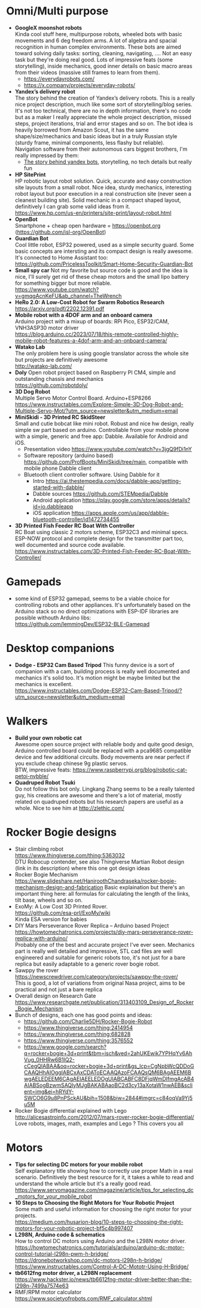 # Omni/Multi purpose
- **GoogleX moonshot robots**  
  Kinda cool stuff here, multipurpose robots, wheeled bots with basic movements and 6 deg freedom arms. A lot of algebra and spacial recognition in human complex environments.
  These bots are aimed toward solving daily tasks: sorting, cleaning, navigating, .... Not an easy task but they're doing real good. Lots of impressive feats
  (some storytelling), inside mechanics, good inner details on basic macro areas from their videos (massive still frames to learn from them).  
  - https://everydayrobots.com/
  - https://x.company/projects/everyday-robots/
- **Yandex’s delivery robot**  
  The story behind the creation of Yandex’s delivery robots. This is a really nice project
  description, much like some sort of storytelling/blog series. It's not too technical, there are
  no in depth information, there's no code but as a maker I really appreciate the whole
  project description, missed steps, project iterations, trial and error stages and so on.
  The bot idea is heavily borrowed from Amazon Scout, it has the same shape/size/mechanics
  and basic ideas but in a truly Russian style (sturdy frame, minimal components, less flashy
  but reliable).  
  Navigation software from their autonomous cars biggest brothers, I'm really impressed by them:
  - [The story behind yandex bots](https://medium.com/yandex-self-driving-car/the-story-behind-the-creation-of-yandexs-delivery-robot-e07017940589),
  storytelling, no tech details but really fun
- **HP SitePrint**  
  HP robotic layout robot solution. Quick, accurate and easy construction site layouts from a small robot.
  Nice idea, sturdy mechanics, interesting robot layout but poor execution in a real construction site (never seen a cleanest building site).
  Solid mechanic in a compact shaped layout, definitively I can grab some valid ideas from it.  
  https://www.hp.com/us-en/printers/site-print/layout-robot.html
- **OpenBot**  
  Smartphone + cheap open hardware = https://openbot.org (https://github.com/isl-org/OpenBot)
- **Guardian Bot**  
  Cool little robot, ESP32 powered, used as a simple security guard. Some basic concepts are intersting and its compact design is really awesome.
  It's connected to Home Assistant too:  
  https://github.com/PricelessToolkit/Smart-Home-Security-Guardian-Bot
- **Small spy car**
  Not my favorite but source code is good and the idea is nice, I'll surely get rid of these cheap motors and the small lipo battery for something bigger
  but more reliable.  
  https://www.youtube.com/watch?v=gmqgAcnKeFU&ab_channel=TheWrench
- **HeRo 2.0: A Low-Cost Robot for Swarm Robotics Research**  
  https://arxiv.org/pdf/2202.12391.pdf
- **Mobile robot with a 4DOF arm and an onboard camera**  
  Arduino project with a mixup of boards: RPi Pico, ESP32/CAM, VNH3ASP30 motor driver  
  https://blog.arduino.cc/2023/07/18/this-remote-controlled-highly-mobile-robot-features-a-4dof-arm-and-an-onboard-camera/
- **Watako Lab**  
  The only problem here is using google translator across the whole site but projects are definitively awesome  
  http://watako-lab.com/
- **Doly**
  Open robot project based on Raspberry PI CM4, simple and outstanding chassis and mechanics  
  https://github.com/robotdoly/
- **3D Dog Robot**  
  Multiple Servo Motor Control Board. Arduino+ESP8266  
  https://www.instructables.com/Explore-Simple-3D-Dog-Robot-and-Multiple-Servo-Mot/?utm_source=newsletter&utm_medium=email
- **MiniSkidi - 3D Printed RC SkidSteer**  
  Small and cutie bobcat like mini robot. Robust and nice hw design, really simple sw part based 
  on arduino. Controllable from your mobile phone with a simple, generic and free app: Dabble. Available for Android and iOS.
  - Presentation video https://www.youtube.com/watch?v=3jgQ9fDi1nY
  - Software repository (arduino based) https://github.com/ProfBoots/MiniSkidi/tree/main, compatible with
    mobile phone Dabble client
  - Bluetooth client controller software. Using Dabble for it
    - Intro https://ai.thestempedia.com/docs/dabble-app/getting-started-with-dabble/
    - Dabble sources https://github.com/STEMpedia/Dabble
    - Android application https://play.google.com/store/apps/details?id=io.dabbleapp
    - iOS application https://apps.apple.com/us/app/dabble-bluetooth-controller/id1472734455
- **3D Printed Fish Feeder RC Boat With Controller**  
RC Boat using classic 2 motors scheme, ESP32C3 and minimal specs. ESP-NOW protocol and complete design for the
transmitter part too, well documented and source code available.  
https://www.instructables.com/3D-Printed-Fish-Feeder-RC-Boat-With-Controller/


# Gamepads
- some kind of ESP32 gamepad, seems to be a viable choice for controlling robots and other appliances. It's unfortunately based
  on the Arduino stack so no direct optimizations with ESP-IDF libraries are possible withouth Arduino libs:  
  https://github.com/lemmingDev/ESP32-BLE-Gamepad


# Desktop companions
- **Dodge - ESP32 Cam Based Tripod**
  This funny device is a  sort of companion with a cam, building process is really well documented and mechanics it's solid too. It's motion might be maybe
  limited but the mechanics is excellent.  
  https://www.instructables.com/Dodge-ESP32-Cam-Based-Tripod/?utm_source=newsletter&utm_medium=email

# Walkers
- **Build your own robotic cat**<br>
  Awesome open source project with reliable body and quite good design, Arduino controlled board could be replaced with a
  pca9685 compatible device and few additional circuits. Body movements are near perfect if you exclude cheap chinese 9g
  plastic servos.<br>
  BTW, impressive feats: https://www.raspberrypi.org/blog/robotic-cat-petoi-nybble/
- **Quadruped Robot Tsuki**<br>
  Do not follow this bot only. Lingkang Zhang seems to be a really talented guy, his creations are awesome and there's a lot of material, mostly related on quadruped robots but his research papers are useful as a whole. Nice to see him at http://zlethic.com/


# Rocker Bogie designs
- Stair climbing robot  
  https://www.thingiverse.com/thing:5363032  
  DTU Robocup contender, see also Thingiverse Martian Robot design (link in its description) where this one got design ideas
- Rocker Bogie Mechanism  
  https://www.slideshare.net/HaniroothChandraseka/rocker-bogie-mechanism-design-and-fabrication
  Basic explaination but there's an important thing here: all formulas for calculating the length of the links, tilt base, wheels and so on.
- ExoMy: A Low Cost 3D Printed Rover.  
  https://github.com/esa-prl/ExoMy/wiki  
  Kinda ESA version for babies
- DIY Mars Perseverance Rover Replica – Arduino based Project  
  https://howtomechatronics.com/projects/diy-mars-perseverance-rover-replica-with-arduino/  
  Probably one of the best and accurate project I've ever seen. Mechanics part is really well detailed and impressive,
  STL cad files are well engineered and suitable for generic robots too, it's not just for a bare replica but easily
  adaptable to a generic rover bogie robot.
- Sawppy the rover  
  https://newscrewdriver.com/category/projects/sawppy-the-rover/  
  This is good, a lot of variations from original Nasa project, aims to be practical and not just a bare replica
- Overall design on Research Gate  
  https://www.researchgate.net/publication/313403109_Design_of_Rocker_Bogie_Mechanism
- Bunch of designs, each one has good points and ideas:  
  - https://github.com/Charlie5DH/Rocker-Bogie-Robot
  - https://www.thingiverse.com/thing:2414954
  - https://www.thingiverse.com/thing:682828
  - https://www.thingiverse.com/thing:3576552
  - https://www.google.com/search?q=rocker+bogie+3d+print&tbm=isch&ved=2ahUKEwik7YPHqYv6AhVug_0HHRw6B1IQ2-cCegQIABAA&oq=rocker+bogie+3d+print&gs_lcp=CgNpbWcQDDoGCAAQHhAIOggIABCxAxCDAToECAAQAzoFCAAQsQM6BAgAEEM6BwgAELEDEEM6CAgAEIAEELEDOgUIABCABFC8DFjqWmDIfmgAcAB4AIABSogBzwmSAQIyMJgBAKABAaoBC2d3cy13aXotaW1nwAEB&sclient=img&ei=hRYdY-SWCO6G9u8PnPSckAU&bih=1508&biw=2844#imgrc=c84oqVa9Yj5u5M
- Rocker Bogie differential explained with Lego  
  http://alicesastroinfo.com/2012/07/mars-rover-rocker-bogie-differential/  
  Love robots, images, math, examples and Lego ? This covers you all


# Motors
- **Tips for selecting DC motors for your mobile robot**  
  Self explanatory title showing how to correctly use proper Math in a real scenario. Definitively the best resource
  for it, it takes a while to read and understand the whole article but it's a really good read.  
  https://www.servomagazine.com/magazine/article/tips_for_selecting_dc_motors_for_your_mobile_robot
- **10 Steps to Choosing the Right Motors for Your Robotic Project**  
  Some math and useful information for choosing the right motor for your projects.  
  https://medium.com/husarion-blog/10-steps-to-choosing-the-right-motors-for-your-robotic-project-bf5c4b997407
- **L298N, Arduino code & schematics**  
  How to control DC motors using Arduino and the L298N motor driver.  
  https://howtomechatronics.com/tutorials/arduino/arduino-dc-motor-control-tutorial-l298n-pwm-h-bridge/  
  https://dronebotworkshop.com/dc-motors-l298n-h-bridge/  
  https://www.instructables.com/Control-A-DC-Mototr-Using-H-Bridge/
- **tb6612fng motor driver, a L298N replacement**  
  https://www.hackster.io/news/tb6612fng-motor-driver-better-than-the-l298n-7499a7574e63
- RMF/RPM motor calculator  
  https://www.societyofrobots.com/RMF_calculator.shtml

